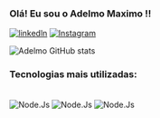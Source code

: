 
### Olá! Eu sou o Adelmo Maximo !!

[![linkedln](https://img.shields.io/badge/LinkedIn-0077B5?style=for-the-badge&logo=linkedin&logoColor=white)](https://www.linkedin.com/in/adelmo-do-nascimento-maximo-74b913225/)
[![Instagram](https://img.shields.io/badge/Instagram-E4405F?style=for-the-badge&logo=instagram&logoColor=white)](https://www.instagram.com/adelmomaximo/)

![Adelmo GitHub stats](https://github-readme-stats.vercel.app/api?username=AdelmoMaximo&show_icons=true&theme=dark)


### Tecnologias mais utilizadas:
<div style="display: inline_bloc"><br/>
    <img align="center" alt="Node.Js" src="https://img.shields.io/badge/Node.js-43853D?style=for-the-badge&logo=node.js&logoColor=white" />
    <img align="center" alt="Node.Js" src="https://img.shields.io/badge/JavaScript-323330?style=for-the-badge&logo=javascript&logoColor=F7DF1E">
    <img align="center" alt="Node.Js" src="https://img.shields.io/badge/Python-14354C?style=for-the-badge&logo=python&logoColor=white">

</div>
